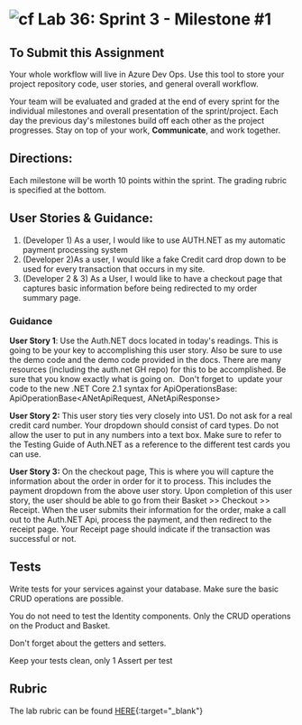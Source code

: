 ![cf](http://i.imgur.com/7v5ASc8.png) Lab 36: Sprint 3 - Milestone #1
=====================================

## To Submit this Assignment
Your whole workflow will live in Azure Dev Ops. Use this tool to store your project repository code, user stories, and general overall workflow. 

Your team will be evaluated and graded at the end of every sprint for the individual milestones and overall presentation of the sprint/project. Each day the previous day's milestones build off each other as the project progresses. Stay on top of your work, **Communicate**, and work together.


## Directions:

Each milestone will be worth 10 points within the sprint. The grading rubric is specified at the bottom.
 

## User Stories & Guidance:

1. (Developer 1) As a user, I would like to use AUTH.NET as my automatic payment processing system
2. (Developer 2)As a user, I would like a fake Credit card drop down to be used for every transaction that occurs in my site.
3. (Developer 2 & 3) As a User, I would like to have a checkout page that captures basic information before being redirected to my order summary page. 


### Guidance

**User Story 1**: Use the Auth.NET docs located in today's readings. This is going to be your key to accomplishing this user story. Also be sure to use the demo code and the demo code provided in the docs. There are many resources (including the auth.net GH repo) for this to be accomplished. Be sure that you know exactly what is going on. 
Don't forget to  update your code to the new .NET Core 2.1 syntax for ApiOperationsBase:
ApiOperationBase<ANetApiRequest, ANetApiResponse>


**User Story 2:** This user story ties very closely into US1. Do not ask for a real credit card number. Your dropdown should consist of card types. Do not allow the user to put in any numbers into a text box. Make sure to refer to the Testing Guide of Auth.NET as a reference to the different test cards you can use.   
 

**User Story 3:** On the checkout page, This is where you will capture the information about the order in order for it to process. This includes the payment dropdown from the above user story. Upon completion of this user story, the user should be able to go from their Basket >> Checkout >> Receipt.  When the user submits their information for the order, make a call out to the Auth.NET Api, process the payment, and then redirect to the receipt page. Your Receipt page should indicate if the transaction was successful or not. 

## Tests

Write tests for your services against your database. Make sure the basic CRUD operations are possible. 

You do not need to test the Identity components. Only the CRUD operations on the Product and Basket.

Don't forget about the getters and setters.

Keep your tests clean, only 1 Assert per test


## Rubric

The lab rubric can be found [HERE](../Resources/rubric){:target="_blank"} 
